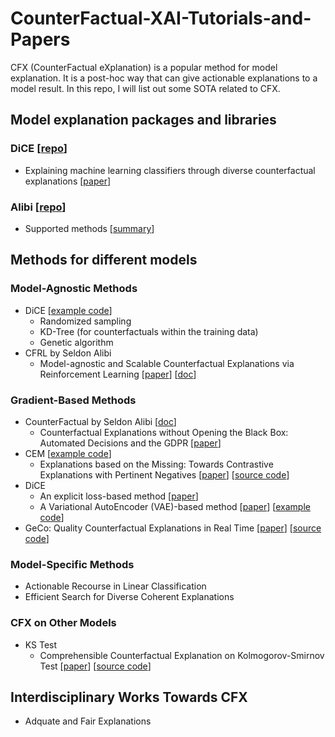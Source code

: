 # CounterFactual-XAI-Tutorials-and-Papers


CFX (CounterFactual eXplanation) is a popular method for model explanation. It is a post-hoc way that can give actionable explanations to a model result. In this repo, I will list out some SOTA related to CFX.

## Model explanation packages and libraries 
### DiCE [[repo](https://github.com/interpretml/DiCE)]
- Explaining machine learning classifiers through diverse counterfactual explanations [[paper](https://dl.acm.org/doi/abs/10.1145/3351095.3372850)]
### Alibi [[repo](https://github.com/SeldonIO/alibi)]
- Supported methods [[summary](https://github.com/SeldonIO/alibi#model-explanations)]

## Methods for different models
### Model-Agnostic Methods
- DiCE [[example code](https://github.com/interpretml/DiCE/blob/master/docs/source/notebooks/DiCE_model_agnostic_CFs.ipynb)]
  - Randomized sampling
  - KD-Tree (for counterfactuals within the training data)
  - Genetic algorithm 
- CFRL by Seldon Alibi
  - Model-agnostic and Scalable Counterfactual Explanations via Reinforcement Learning [[paper](https://arxiv.org/pdf/2106.02597.pdf)] [[doc](https://docs.seldon.io/projects/alibi/en/latest/methods/CFRL.html)]
### Gradient-Based Methods
- CounterFactual by Seldon Alibi [[doc](https://docs.seldon.io/projects/alibi/en/latest/methods/CF.html)]
  - Counterfactual Explanations without Opening the Black Box: Automated Decisions and the GDPR [[paper](https://arxiv.org/abs/1711.00399)] 
- CEM [[example code](https://docs.seldon.io/projects/alibi/en/stable/methods/CEM.html)]
  - Explanations based on the Missing: Towards Contrastive Explanations with Pertinent Negatives [[paper](https://arxiv.org/abs/1802.07623)] [[source code](https://github.com/IBM/Contrastive-Explanation-Method)] 
- DiCE 
  - An explicit loss-based method [[paper](https://arxiv.org/pdf/1905.07697.pdf)]
  - A Variational AutoEncoder (VAE)-based method [[paper](https://arxiv.org/pdf/1912.03277.pdf)] [[example code](http://interpret.ml/DiCE/notebooks/DiCE_getting_started_feasible.html)]
- GeCo: Quality Counterfactual Explanations in Real Time [[paper](http://vldb.org/pvldb/vol14/p1681-schleich.pdf)] [[source code](https://github.com/mjschleich/GeCo.jl)]
### Model-Specific Methods
- Actionable Recourse in Linear Classification
- Efficient Search for Diverse Coherent Explanations
### CFX on Other Models
- KS Test
  -  Comprehensible Counterfactual Explanation on Kolmogorov-Smirnov Test  [[paper](http://vldb.org/pvldb/vol14/p1583-cong.pdf)] [[source code](https://github.com/research0610/MOCHE)]


## Interdisciplinary Works Towards CFX
- Adquate and Fair Explanations
